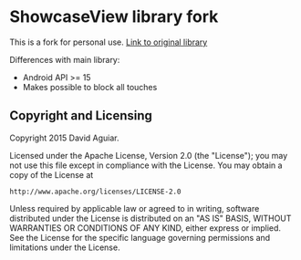 # ShowcaseView library fork

This is a fork for personal use. [Link to original library](https://github.com/amlcurran/ShowcaseView)

Differences with main library:

* Android API >= 15
* Makes possible to block all touches

## Copyright and Licensing

Copyright 2015 David Aguiar.

Licensed under the Apache License, Version 2.0 (the "License");
you may not use this file except in compliance with the License.
You may obtain a copy of the License at

    http://www.apache.org/licenses/LICENSE-2.0

Unless required by applicable law or agreed to in writing, software
distributed under the License is distributed on an "AS IS" BASIS,
WITHOUT WARRANTIES OR CONDITIONS OF ANY KIND, either express or implied.
See the License for the specific language governing permissions and
limitations under the License.
